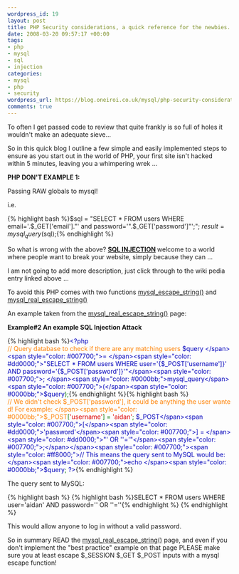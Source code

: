 ```yaml
--- 
wordpress_id: 19
layout: post
title: PHP Security considerations, a quick reference for the newbies.
date: 2008-03-20 09:57:17 +00:00
tags: 
- php
- mysql
- sql
- injection
categories: 
- mysql
- php
- security
wordpress_url: https://blog.oneiroi.co.uk/mysql/php-security-considerations
comments: true
---
```

To often I get passed code to review that quite frankly is so full of holes it wouldn't make an adequate sieve...

So in this quick blog I outline a few simple and easily implemented steps to ensure as you start out in the world of PHP, your first site isn't hacked within 5 minutes, leaving you a whimpering wrek ...

<strong>PHP DON'T EXAMPLE 1:</strong>

Passing RAW globals to mysql!

i.e.

{% highlight bash %}$sql = "SELECT * FROM users WHERE email='.$_GET['email']."' and password='".$_GET['password']"';";
$result = mysql_query($sql);{% endhighlight %}

So what is wrong with the above? <strong><a title="SQL INject Wikipedia Entry" href="https://en.wikipedia.org/wiki/SQL_injection" target="_blank">SQL INJECTION</a> </strong>welcome to a world where people want to break your website, simply because they can ...

I am not going to add more description, just click through to the wiki pedia entry linked above ...

To avoid this PHP comes with two functions <a title="PHP mysql_escape_string()" href="https://www.php.net/mysql_escape_string" target="_blank">mysql_escape_string()</a> and <a title="PHP mysql_real_escape_string()" href="https://www.php.net/mysql_real_escape_string" target="_blank">mysql_real_escape_string()</a>

An example taken from the <a title="PHP mysql_real_escape_string()" href="https://www.php.net/mysql_real_escape_string" target="_blank">mysql_real_escape_string()</a> page:
<p class="example"><strong>Example#2 An example SQL Injection Attack</strong></p>

{% highlight bash %}<span style="color: #000000;"><span style="color: #0000bb;">&lt;?php
</span><span style="color: #ff8000;">// Query database to check if there are any matching users
</span><span style="color: #0000bb;">$query </span><span style="color: #007700;">= </span><span style="color: #dd0000;">"SELECT * FROM users WHERE user='{$_POST['username']}' AND password='{$_POST['password']}'"</span><span style="color: #007700;">;
</span><span style="color: #0000bb;">mysql_query</span><span style="color: #007700;">(</span><span style="color: #0000bb;">$query</span><span style="color: #007700;">);</span></span>{% endhighlight %}{% highlight bash %}<span style="color: #000000;"><span style="color: #007700;"> </span><span style="color: #ff8000;">// We didn't check $_POST['password'], it could be anything the user wanted! For example:
</span><span style="color: #0000bb;">$_POST</span><span style="color: #007700;">[</span><span style="color: #dd0000;">'username'</span><span style="color: #007700;">] = </span><span style="color: #dd0000;">'aidan'</span><span style="color: #007700;">;
</span><span style="color: #0000bb;">$_POST</span><span style="color: #007700;">[</span><span style="color: #dd0000;">'password'</span><span style="color: #007700;">] = </span><span style="color: #dd0000;">"' OR ''='"</span><span style="color: #007700;">;</span></span><span style="color: #007700;"><span style="color: #ff8000;">// This means the query sent to MySQL would be:
</span><span style="color: #007700;">echo </span><span style="color: #0000bb;">$query</span><span style="color: #007700;">;
</span><span style="color: #0000bb;">?&gt;</span></span>{% endhighlight %}
<p class="example-contents">The query sent to MySQL:</p>

{% highlight bash %}
{% highlight bash %}SELECT * FROM users WHERE user='aidan' AND password='' OR ''=''{% endhighlight %}
{% endhighlight %}
<p class="example-contents">This would allow anyone to log in without a valid password.</p>
<p class="example-contents">So in summary READ the <a title="PHP mysql_real_escape_string()" href="https://www.php.net/mysql_real_escape_string" target="_blank">mysql_real_escape_string()</a> page, and even if you don't implement the "best practice" example on that page PLEASE make sure you at least escape $_SESSION $_GET $_POST inputs with a mysql escape function!</p>
<p class="example-contents"></p>
<p class="example-contents"></p>
